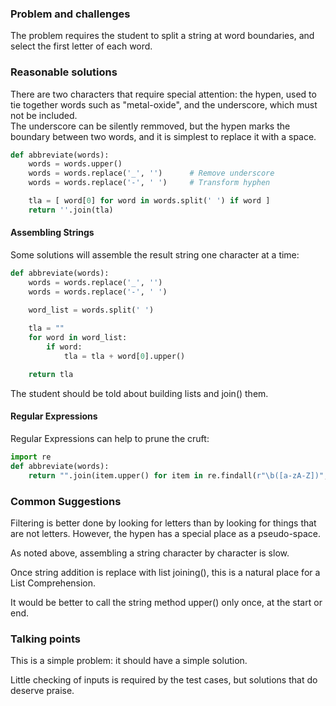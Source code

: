 ### Problem and challenges

The problem requires the student to split a string at word boundaries,
and select the first letter of each word.

### Reasonable solutions

There are two characters that require special attention: 
the hypen, used to tie together words such as "metal-oxide", 
and the underscore, which must not be included.  
The underscore can be silently remmoved, but the hypen marks 
the boundary between two words, and it is simplest to replace 
it with a space.

```python
def abbreviate(words):
    words = words.upper()
    words = words.replace('_', '')      # Remove underscore
    words = words.replace('-', ' ')     # Transform hyphen

    tla = [ word[0] for word in words.split(' ') if word ]
    return ''.join(tla)
```

#### Assembling Strings

Some solutions will assemble the result string one character at a time:

```python
def abbreviate(words):
    words = words.replace('_', '')
    words = words.replace('-', ' ')

    word_list = words.split(' ')
    
    tla = ""
    for word in word_list:
        if word:
            tla = tla + word[0].upper()

    return tla
```

The student should be told about building lists and join() them.

#### Regular Expressions

Regular Expressions can help to prune the cruft:

```python
import re
def abbreviate(words):
    return "".join(item.upper() for item in re.findall(r"\b([a-zA-Z])", words))
```

### Common Suggestions

Filtering is better done by looking for letters than by looking 
for things that are not letters. However, the hypen has a
special place as a pseudo-space.  

As noted above, assembling a string character by character is slow.

Once string addition is replace with list joining(), this
is a natural place for a List Comprehension.

It would be better to call the string method upper() only once, 
at the start or end.

### Talking points

This is a simple problem: it should have a simple solution.

Little checking of inputs is required by the test cases, 
but solutions that do deserve praise.
